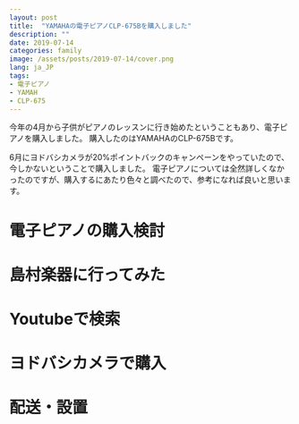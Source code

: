 ```yaml
---
layout: post
title:  "YAMAHAの電子ピアノCLP-675Bを購入しました"
description: ""
date: 2019-07-14
categories: family
image: /assets/posts/2019-07-14/cover.png
lang: ja_JP
tags:
- 電子ピアノ
- YAMAH
- CLP-675
---
```


今年の4月から子供がピアノのレッスンに行き始めたということもあり、電子ピアノを購入しました。
購入したのはYAMAHAのCLP-675Bです。

6月にヨドバシカメラが20%ポイントバックのキャンペーンをやっていたので、今しかないということで購入しました。
電子ピアノについては全然詳しくなかったのですが、購入するにあたり色々と調べたので、参考になれば良いと思います。

# 電子ピアノの購入検討

# 島村楽器に行ってみた

# Youtubeで検索

# ヨドバシカメラで購入

# 配送・設置
